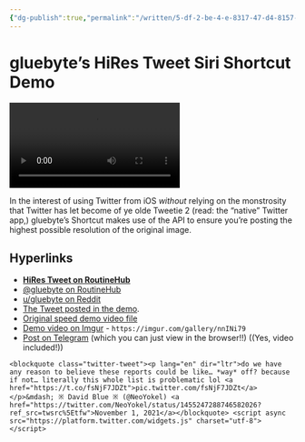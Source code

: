 ```yaml
---
{"dg-publish":true,"permalink":"/written/5-df-2-be-4-e-8317-47-d4-8157-3-e3-c41231970/","dgHomeLink":true,"dgPassFrontmatter":false}
---
```


# gluebyte’s HiRes Tweet Siri Shortcut Demo

<video controls>
  <source src="https://user-images.githubusercontent.com/43663476/139727722-a5a2b90d-3338-4303-9406-7ebcd397941f.MOV">
</video>

In the interest of using Twitter from iOS *without* relying on the monstrosity that Twitter has let become of ye olde Tweetie 2 (read: the “native” Twitter app,) gluebyte’s Shortcut makes use of the API to ensure you’re posting the highest possible resolution of the original image.

## Hyperlinks
- [**HiRes Tweet on RoutineHub**](https://routinehub.co/shortcut/7912/)
- [@gluebyte on RoutineHub](https://routinehub.co/user/gluebyte)
- [u/gluebyte on Reddit](https://www.reddit.com/user/gluebyte/)
- [The Tweet posted in the demo](https://twitter.com/neoyokel/status/1455247288746582026).
- [Original speed demo video file](https://user-images.githubusercontent.com/43663476/139727170-e4c57f7a-aedb-4e9e-bab3-da54f9caa020.MOV)
- [Demo video on Imgur](https://imgur.com/gallery/nnINi79) - `https://imgur.com/gallery/nnINi79`
- [Post on Telegram](https://t.me/s/extratone/8002) (which you can just view in the browser!!) ((Yes, video included!))

```
<blockquote class="twitter-tweet"><p lang="en" dir="ltr">do we have any reason to believe these reports could be like… *way* off? because if not… literally this whole list is problematic lol <a href="https://t.co/fsNjF7JDZt">pic.twitter.com/fsNjF7JDZt</a></p>&mdash; ※ David Blue ※ (@NeoYokel) <a href="https://twitter.com/NeoYokel/status/1455247288746582026?ref_src=twsrc%5Etfw">November 1, 2021</a></blockquote> <script async src="https://platform.twitter.com/widgets.js" charset="utf-8"></script>
```